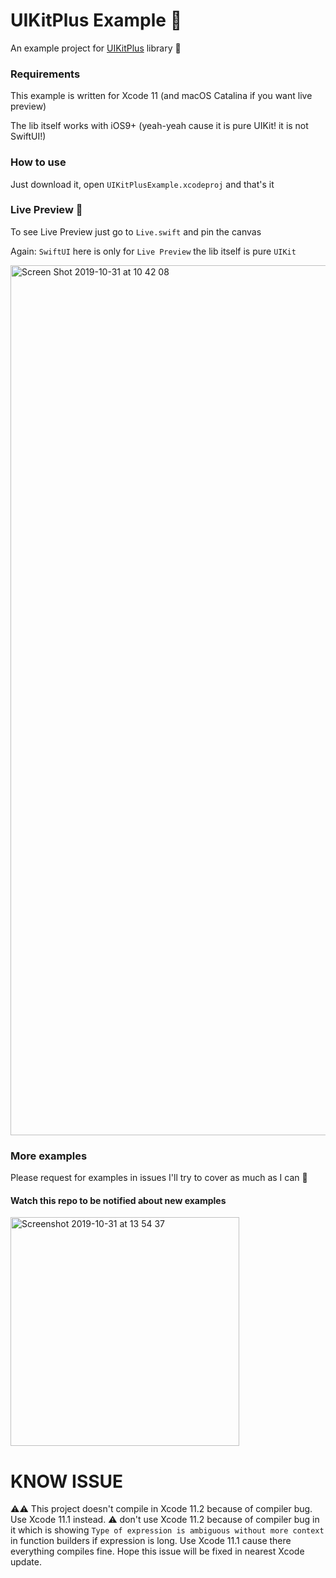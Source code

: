 # UIKitPlus Example 🧁
An example project for [UIKitPlus](https://github.com/MihaelIsaev/UIKitPlus) library 👏

### Requirements

This example is written for Xcode 11 (and macOS Catalina if you want live preview)

The lib itself works with iOS9+ (yeah-yeah cause it is pure UIKit! it is not SwiftUI!)

### How to use

Just download it, open `UIKitPlusExample.xcodeproj` and that's it

### Live Preview 🎉

To see Live Preview just go to `Live.swift` and pin the canvas

Again: `SwiftUI` here is only for `Live Preview` the lib itself is pure `UIKit`

<img width="1392" alt="Screen Shot 2019-10-31 at 10 42 08" src="https://user-images.githubusercontent.com/1272610/67925022-8a602380-fbcb-11e9-9901-0d0882bf0d5a.png">

### More examples

Please request for examples in issues I'll try to cover as much as I can 🚀

#### Watch this repo to be notified about new examples

<img width="366" alt="Screenshot 2019-10-31 at 13 54 37" src="https://user-images.githubusercontent.com/1272610/67936872-ff405700-fbe5-11e9-9f68-ea3cbc8c6f60.png">

# KNOW ISSUE

⚠️⚠️ This project doesn't compile in Xcode 11.2 because of compiler bug. Use Xcode 11.1 instead.
⚠️ don't use Xcode 11.2 because of compiler bug in it which is showing `Type of expression is ambiguous without more context` in function builders if expression is long. Use Xcode 11.1 cause there everything compiles fine. Hope this issue will be fixed in nearest Xcode update.
